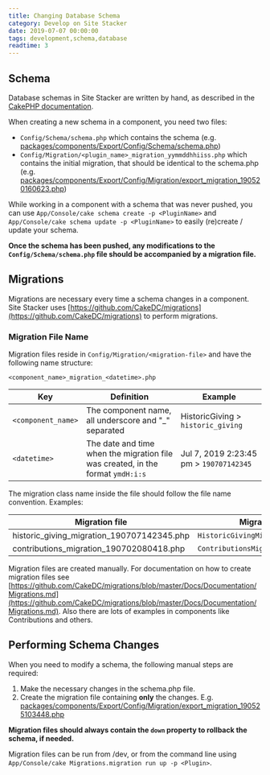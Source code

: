 ```yaml
---
title: Changing Database Schema
category: Develop on Site Stacker
date: 2019-07-07 00:00:00
tags: development,schema,database
readtime: 3
---
```


## Schema

Database schemas in Site Stacker are written by hand, as described in the [CakePHP documentation](https://book.cakephp.org/2.0/en/console-and-shells/schema-management-and-migrations.html#writing-cakephp-schema-by-hand).

When creating a new schema in a component, you need two files:

- `Config/Schema/schema.php` which contains the schema (e.g. [packages/components/Export/Config/Schema/schema.php](https://git.sitestacker.com/sitestacker/sitestacker/blob/8dd3c71afcde5fcca327a4da49dba9a76e6d39c3/packages/components/Export/Config/Schema/schema.php))
- `Config/Migration/<plugin_name>_migration_yymmddhhiiss.php` which contains the initial migration, that should be identical to the schema.php (e.g. [packages/components/Export/Config/Migration/export_migration_190520160623.php](https://git.sitestacker.com/sitestacker/sitestacker/blob/8dd3c71afcde5fcca327a4da49dba9a76e6d39c3/packages/components/Export/Config/Migration/export_migration_190520160623.php))

While working in a component with a schema that was never pushed, you can use `App/Console/cake schema create -p <PluginName>` and `App/Console/cake schema update -p <PluginName>` to easily (re)create / update your schema.

**Once the schema has been pushed, any modifications to the `Config/Schema/schema.php` file should be accompanied by a migration file.**

## Migrations

Migrations are necessary every time a schema changes in a component. Site Stacker uses [https://github.com/CakeDC/migrations](https://github.com/CakeDC/migrations) to perform migrations.

### Migration File Name

Migration files reside in `Config/Migration/<migration-file>` and have the following name structure:

```
<component_name>_migration_<datetime>.php
```

Key | Definition | Example
--- | --- | ---
`<component_name>` | The component name, all underscore and "_" separated | HistoricGiving > `historic_giving`
`<datetime>` | The date and time when the migration file was created, in the format `ymdH:i:s` | Jul 7, 2019 2:23:45 pm > `190707142345`

The migration class name inside the file should follow the file name convention. Examples:

Migration file | Migration class
--- | ---
historic_giving_migration_190707142345.php | `HistoricGivingMigration190707142345`
contributions_migration_190702080418.php | `ContributionsMigration190702080418`

Migration files are created manually. For documentation on how to create migration files see [https://github.com/CakeDC/migrations/blob/master/Docs/Documentation/Migrations.md](https://github.com/CakeDC/migrations/blob/master/Docs/Documentation/Migrations.md). Also there are lots of examples in components like Contributions and others.

## Performing Schema Changes

When you need to modify a schema, the following manual steps are required:

1. Make the necessary changes in the schema.php file.
2. Create the migration file containing **only** the changes. E.g. [packages/components/Export/Config/Migration/export_migration_190525103448.php](https://git.sitestacker.com/sitestacker/sitestacker/blob/8dd3c71afcde5fcca327a4da49dba9a76e6d39c3/packages/components/Export/Config/Migration/export_migration_190525103448.php)

**Migration files should always contain the `down` property to rollback the schema, if needed.**

Migration files can be run from /dev, or from the command line using `App/Console/cake Migrations.migration run up -p <Plugin>`.
